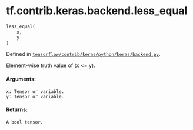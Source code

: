 <div itemscope itemtype="http://developers.google.com/ReferenceObject">
<meta itemprop="name" content="tf.contrib.keras.backend.less_equal" />
</div>

# tf.contrib.keras.backend.less_equal

``` python
less_equal(
    x,
    y
)
```



Defined in [`tensorflow/contrib/keras/python/keras/backend.py`](https://www.tensorflow.org/code/tensorflow/contrib/keras/python/keras/backend.py).

Element-wise truth value of (x <= y).

#### Arguments:

    x: Tensor or variable.
    y: Tensor or variable.


#### Returns:

    A bool tensor.